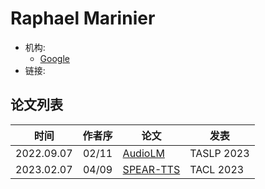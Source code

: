 # Raphael Marinier

- 机构:
  - [Google](../Institutions/Google.md)
- 链接:

## 论文列表

| 时间 | 作者序 | 论文 | 发表 |
|:-:|:-:|---|---|
| 2022.09.07 | 02/11 | [AudioLM](../Models/Speech_LLM/2022.09.07_AudioLM.md) | TASLP 2023 |
| 2023.02.07 | 04/09 | [SPEAR-TTS](../Models/Speech_LLM/2023.02.07_SPEAR-TTS.md) | TACL 2023 |